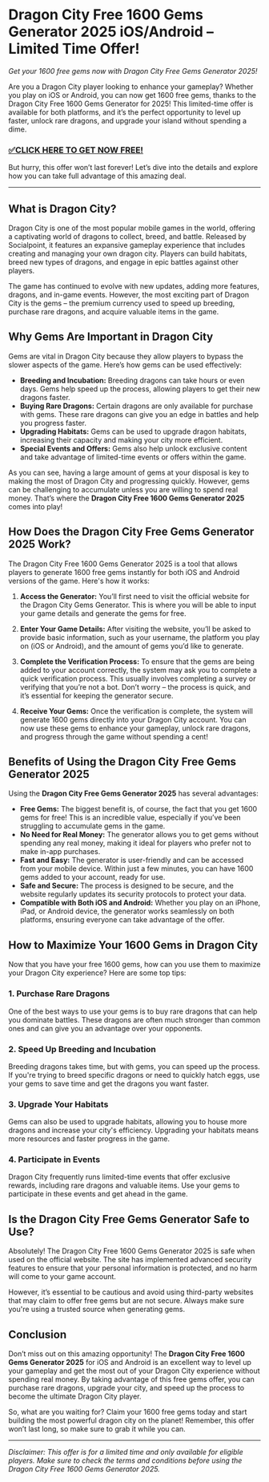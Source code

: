 # Dragon City Free 1600 Gems Generator 2025 iOS/Android – Limited Time Offer!

*Get your 1600 free gems now with Dragon City Free Gems Generator 2025!*

Are you a Dragon City player looking to enhance your gameplay? Whether you play on iOS or Android, you can now get 1600 free gems, thanks to the Dragon City Free 1600 Gems Generator for 2025! This limited-time offer is available for both platforms, and it’s the perfect opportunity to level up faster, unlock rare dragons, and upgrade your island without spending a dime. 

### [✅CLICK HERE TO GET NOW FREE!](https://freeforyou.xyz/dragon/city/go/)

But hurry, this offer won’t last forever! Let’s dive into the details and explore how you can take full advantage of this amazing deal.

---

## What is Dragon City?

Dragon City is one of the most popular mobile games in the world, offering a captivating world of dragons to collect, breed, and battle. Released by Socialpoint, it features an expansive gameplay experience that includes creating and managing your own dragon city. Players can build habitats, breed new types of dragons, and engage in epic battles against other players.

The game has continued to evolve with new updates, adding more features, dragons, and in-game events. However, the most exciting part of Dragon City is the gems – the premium currency used to speed up breeding, purchase rare dragons, and acquire valuable items in the game.

## Why Gems Are Important in Dragon City

Gems are vital in Dragon City because they allow players to bypass the slower aspects of the game. Here’s how gems can be used effectively:

- **Breeding and Incubation:** Breeding dragons can take hours or even days. Gems help speed up the process, allowing players to get their new dragons faster.
- **Buying Rare Dragons:** Certain dragons are only available for purchase with gems. These rare dragons can give you an edge in battles and help you progress faster.
- **Upgrading Habitats:** Gems can be used to upgrade dragon habitats, increasing their capacity and making your city more efficient.
- **Special Events and Offers:** Gems also help unlock exclusive content and take advantage of limited-time events or offers within the game.

As you can see, having a large amount of gems at your disposal is key to making the most of Dragon City and progressing quickly. However, gems can be challenging to accumulate unless you are willing to spend real money. That’s where the **Dragon City Free 1600 Gems Generator 2025** comes into play!

## How Does the Dragon City Free Gems Generator 2025 Work?

The Dragon City Free 1600 Gems Generator 2025 is a tool that allows players to generate 1600 free gems instantly for both iOS and Android versions of the game. Here's how it works:

1. **Access the Generator:** You’ll first need to visit the official website for the Dragon City Gems Generator. This is where you will be able to input your game details and generate the gems for free.
   
2. **Enter Your Game Details:** After visiting the website, you’ll be asked to provide basic information, such as your username, the platform you play on (iOS or Android), and the amount of gems you’d like to generate.

3. **Complete the Verification Process:** To ensure that the gems are being added to your account correctly, the system may ask you to complete a quick verification process. This usually involves completing a survey or verifying that you’re not a bot. Don’t worry – the process is quick, and it’s essential for keeping the generator secure.

4. **Receive Your Gems:** Once the verification is complete, the system will generate 1600 gems directly into your Dragon City account. You can now use these gems to enhance your gameplay, unlock rare dragons, and progress through the game without spending a cent!

## Benefits of Using the Dragon City Free Gems Generator 2025

Using the **Dragon City Free Gems Generator 2025** has several advantages:

- **Free Gems:** The biggest benefit is, of course, the fact that you get 1600 gems for free! This is an incredible value, especially if you’ve been struggling to accumulate gems in the game.
- **No Need for Real Money:** The generator allows you to get gems without spending any real money, making it ideal for players who prefer not to make in-app purchases.
- **Fast and Easy:** The generator is user-friendly and can be accessed from your mobile device. Within just a few minutes, you can have 1600 gems added to your account, ready for use.
- **Safe and Secure:** The process is designed to be secure, and the website regularly updates its security protocols to protect your data.
- **Compatible with Both iOS and Android:** Whether you play on an iPhone, iPad, or Android device, the generator works seamlessly on both platforms, ensuring everyone can take advantage of the offer.

## How to Maximize Your 1600 Gems in Dragon City

Now that you have your free 1600 gems, how can you use them to maximize your Dragon City experience? Here are some top tips:

### 1. **Purchase Rare Dragons**
One of the best ways to use your gems is to buy rare dragons that can help you dominate battles. These dragons are often much stronger than common ones and can give you an advantage over your opponents.

### 2. **Speed Up Breeding and Incubation**
Breeding dragons takes time, but with gems, you can speed up the process. If you're trying to breed specific dragons or need to quickly hatch eggs, use your gems to save time and get the dragons you want faster.

### 3. **Upgrade Your Habitats**
Gems can also be used to upgrade habitats, allowing you to house more dragons and increase your city's efficiency. Upgrading your habitats means more resources and faster progress in the game.

### 4. **Participate in Events**
Dragon City frequently runs limited-time events that offer exclusive rewards, including rare dragons and valuable items. Use your gems to participate in these events and get ahead in the game.

## Is the Dragon City Free Gems Generator Safe to Use?

Absolutely! The Dragon City Free 1600 Gems Generator 2025 is safe when used on the official website. The site has implemented advanced security features to ensure that your personal information is protected, and no harm will come to your game account. 

However, it’s essential to be cautious and avoid using third-party websites that may claim to offer free gems but are not secure. Always make sure you're using a trusted source when generating gems.

## Conclusion

Don’t miss out on this amazing opportunity! The **Dragon City Free 1600 Gems Generator 2025** for iOS and Android is an excellent way to level up your gameplay and get the most out of your Dragon City experience without spending real money. By taking advantage of this free gems offer, you can purchase rare dragons, upgrade your city, and speed up the process to become the ultimate Dragon City player.

So, what are you waiting for? Claim your 1600 free gems today and start building the most powerful dragon city on the planet! Remember, this offer won’t last long, so make sure to grab it while you can.

---

*Disclaimer: This offer is for a limited time and only available for eligible players. Make sure to check the terms and conditions before using the Dragon City Free 1600 Gems Generator 2025.*
